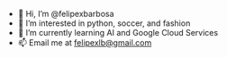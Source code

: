- 👋 Hi, I’m @felipexbarbosa
- 👀 I’m interested in python, soccer, and fashion
- 🌱 I’m currently learning AI and Google Cloud Services
- 📫 Email me at felipexlb@gmail.com
